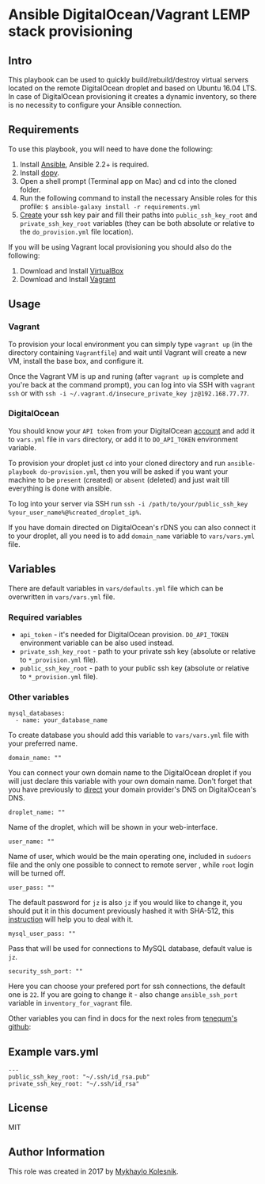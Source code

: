 # Ansible DigitalOcean/Vagrant LEMP stack provisioning

## Intro
This playbook can be used to quickly build/rebuild/destroy virtual servers located on the remote DigitalOcean droplet and based on Ubuntu 16.04 LTS. In case of DigitalOcean provisioning it creates a dynamic inventory, so there is no necessity to configure your Ansible connection.

## Requirements
To use this playbook, you will need to have done the following:
1. Install [Ansible](http://docs.ansible.com/intro_installation.html), Ansible 2.2+ is required.
2. Install [dopy](https://github.com/Wiredcraft/dopy).
3. Open a shell prompt (Terminal app on Mac) and cd into the cloned folder.
4. Run the following command to install the necessary Ansible roles for this profile: `$ ansible-galaxy install -r requirements.yml`
5. [Create](https://www.digitalocean.com/community/tutorials/how-to-set-up-ssh-keys--2) your ssh key pair and fill their paths into `public_ssh_key_root` and `private_ssh_key_root` variables (they can be both absolute or relative to the `do_provision.yml` file location).

If you will be using Vagrant local provisioning you should also do the following:
1. Download and Install [VirtualBox](https://www.virtualbox.org/wiki/Downloads)
2. Download and Install [Vagrant](https://www.vagrantup.com/downloads.html)

## Usage

### Vagrant
To provision your local environment you can simply type `vagrant up` (in the directory containing `Vagrantfile`) and wait until Vagrant will create a new VM, install the base box, and configure it.

Once the Vagrant VM is up and runing (after `vagrant up` is complete and you're back at the command prompt), you can log into via SSH with `vagrant ssh` or with `ssh -i ~/.vagrant.d/insecure_private_key jz@192.168.77.77`. 

### DigitalOcean
You should know your `API token` from your DigitalOcean [account](https://cloud.digitalocean.com/droplets) and add it to `vars.yml` file in `vars` directory, or add it to `DO_API_TOKEN` environment variable.

To provision your droplet just `cd` into your cloned directory and run `ansible-playbook do-provision.yml`, then you will be asked if you want your machine to be `present` (created) or `absent` (deleted) and just wait till everything is done with ansible.

To log into your server via SSH run `ssh -i /path/to/your/public_ssh_key %your_user_name%@%created_droplet_ip%`.

If you have domain directed on DigitalOcean's rDNS you can also connect it to your droplet, all you need is to add `domain_name` variable to `vars/vars.yml` file.
## Variables

There are default variables in `vars/defaults.yml` file which can be overwritten in `vars/vars.yml` file.

### Required variables
- `api_token` - it's needed for DigitalOcean provision. `DO_API_TOKEN` environment variable can be also used instead.
- `private_ssh_key_root` - path to your private ssh key (absolute or relative to `*_provision.yml` file).
- `public_ssh_key_root` - path to your public ssh key (absolute or relative to `*_provision.yml` file).

### Other variables
```
mysql_databases:
  - name: your_database_name
```
To create database you should add this variable to `vars/vars.yml` file with your preferred name.
```
domain_name: ""
```
You can connect your own domain name to the DigitalOcean droplet if you will just declare this variable with your own domain name. Don't forget that you have previously to [direct](https://www.digitalocean.com/community/tutorials/how-to-point-to-digitalocean-nameservers-from-common-domain-registrars) your domain provider's DNS on DigitalOcean's DNS.
```
droplet_name: ""
```
Name of the droplet, which will be shown in your web-interface.
```
user_name: ""
```
Name of user, which would be the main operating one, included in `sudoers` file and the only one possible to connect to remote server , while `root` login will be turned off.
```
user_pass: ""
```
The default password for `jz` is also `jz` if you would like to change it, you should put it in this document previously hashed it with SHA-512, this [instruction](http://docs.ansible.com/ansible/faq.html#how-do-i-generate-crypted-passwords-for-the-user-module) will help you to deal with it.
```
mysql_user_pass: ""
```
Pass that will be used for connections to MySQL database, default value is `jz`.
```
security_ssh_port: ""
```
Here you can choose your prefered port for ssh connections, the default one is `22`. If you are going to change it - also change `ansible_ssh_port` variable in `inventory_for_vagrant` file.

Other variables you can find in docs for the next roles from [tenequm's github](https://github.com/tenequm):

## Example vars.yml
```
---
public_ssh_key_root: "~/.ssh/id_rsa.pub"
private_ssh_key_root: "~/.ssh/id_rsa"
```
## License
MIT
## Author Information
This role was created in 2017 by [Mykhaylo Kolesnik](http://github.com/tenequm).

